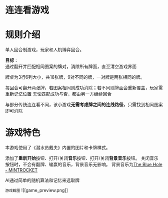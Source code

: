 # 连连看游戏
# 规则介绍

单人回合制游戏，玩家和人机博弈回合。

**目标**：  
通过翻开并匹配相同图案的牌对，消除所有牌面，直至清空游戏界面

牌桌为3行6列大小，共18张牌，9对不同的牌，一对牌是两张相同的牌。

每回合可翻开两张牌，若图案相同则成功消除；若不同则牌面会重新覆盖，玩家需重新记忆位置
无论匹配成功与否，都由另一方继续回合

与部分传统连连看不同，该小游戏**无需考虑牌之间的连线路径**，只需找到相同图案即可消除

# 游戏特色

本游戏使用了《潜水员戴夫》内置的图片和卡牌样式。

添加了**重新开始**按钮、打开/关闭**音乐**按钮、打开/关闭**背景音乐**按钮。
关闭音乐按钮时，不会有翻牌、输赢的音乐，背景音乐无影响。
背景音乐为[The Blue Hole - MINTROCKET](https://music.163.com/song?id=2121965979&uct2=U2FsdGVkX1/TOGnj6STH5nXLKt94B4gnHgT39bzsU74=)

AI通过简单的随机算法和记忆来选取牌

`游戏截图`
![[game_preview.png]]

<!-- 
    Copyright (c) 2025 Huang Zhanpeng. All Rights Reserved.
    Licensed under the MIT License.
-->
